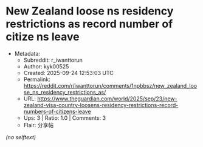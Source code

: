 # New Zealand loose ns residency restrictions as record number of citize ns leave

- Metadata:
  - Subreddit: r_iwanttorun
  - Author: kyk00525
  - Created: 2025-09-24 12:53:03 UTC
  - Permalink: https://reddit.com/r/iwanttorun/comments/1npbbsz/new_zealand_loose_ns_residency_restrictions_as/
  - URL: https://www.theguardian.com/world/2025/sep/23/new-zealand-visa-country-loosens-residency-restrictions-record-numbers-of-citizens-leave
  - Ups: 3 | Ratio: 1.0 | Comments: 3
  - Flair: 分享帖

_(no selftext)_
